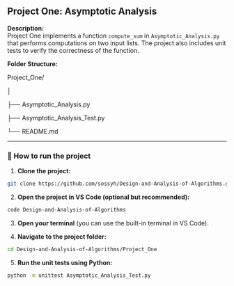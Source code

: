 ## Project One: Asymptotic Analysis

**Description:**  
Project One implements a function `compute_sum` in `Asymptotic_Analysis.py` that performs computations on two input lists. The project also includes unit tests to verify the correctness of the function.

**Folder Structure:**

Project_One/

│

├── Asymptotic_Analysis.py

├── Asymptotic_Analysis_Test.py

└── README.md


---



### 🧭 How to run the project

1. **Clone the project:**

```bash
git clone https://github.com/sossyh/Design-and-Analysis-of-Algorithms.git
````

2. **Open the project in VS Code (optional but recommended):**

```bash
code Design-and-Analysis-of-Algorithms
```

3. **Open your terminal** (you can use the built-in terminal in VS Code).

4. **Navigate to the project folder:**

```bash
cd Design-and-Analysis-of-Algorithms/Project_One
```

5. **Run the unit tests using Python:**

```bash
python -m unittest Asymptotic_Analysis_Test.py
```


